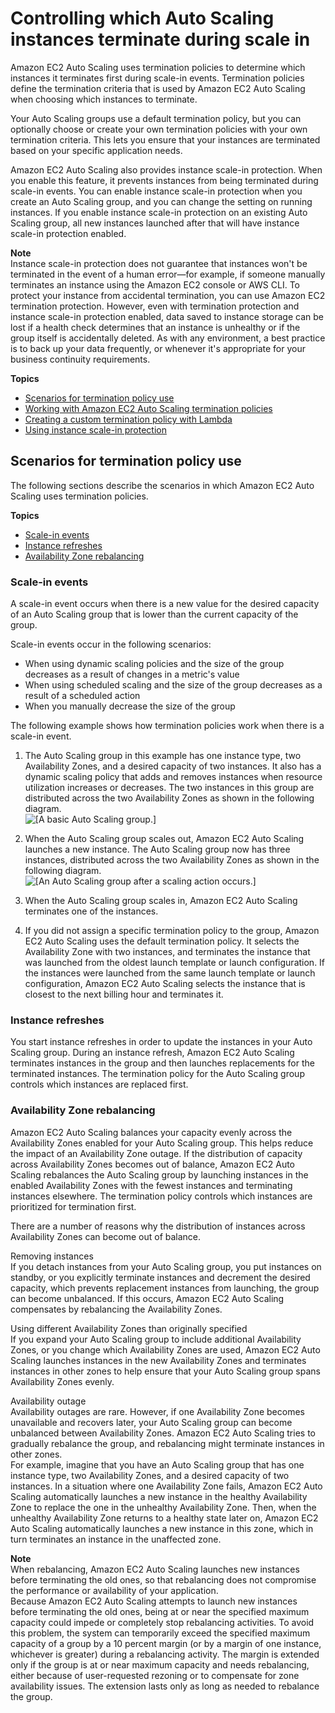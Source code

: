 # Controlling which Auto Scaling instances terminate during scale in<a name="as-instance-termination"></a>

Amazon EC2 Auto Scaling uses termination policies to determine which instances it terminates first during scale\-in events\. Termination policies define the termination criteria that is used by Amazon EC2 Auto Scaling when choosing which instances to terminate\.

Your Auto Scaling groups use a default termination policy, but you can optionally choose or create your own termination policies with your own termination criteria\. This lets you ensure that your instances are terminated based on your specific application needs\.

Amazon EC2 Auto Scaling also provides instance scale\-in protection\. When you enable this feature, it prevents instances from being terminated during scale\-in events\. You can enable instance scale\-in protection when you create an Auto Scaling group, and you can change the setting on running instances\. If you enable instance scale\-in protection on an existing Auto Scaling group, all new instances launched after that will have instance scale\-in protection enabled\.

**Note**  
Instance scale\-in protection does not guarantee that instances won't be terminated in the event of a human error—for example, if someone manually terminates an instance using the Amazon EC2 console or AWS CLI\. To protect your instance from accidental termination, you can use Amazon EC2 termination protection\. However, even with termination protection and instance scale\-in protection enabled, data saved to instance storage can be lost if a health check determines that an instance is unhealthy or if the group itself is accidentally deleted\. As with any environment, a best practice is to back up your data frequently, or whenever it's appropriate for your business continuity requirements\. 

**Topics**
+ [Scenarios for termination policy use](#common-scenarios-termination)
+ [Working with Amazon EC2 Auto Scaling termination policies](ec2-auto-scaling-termination-policies.md)
+ [Creating a custom termination policy with Lambda](lambda-custom-termination-policy.md)
+ [Using instance scale\-in protection](ec2-auto-scaling-instance-protection.md)

## Scenarios for termination policy use<a name="common-scenarios-termination"></a>

The following sections describe the scenarios in which Amazon EC2 Auto Scaling uses termination policies\. 

**Topics**
+ [Scale\-in events](#common-scenarios-termination-scale-in)
+ [Instance refreshes](#common-scenarios-termination-instance-refreshes)
+ [Availability Zone rebalancing](#common-scenarios-termination-rebalancing)

### Scale\-in events<a name="common-scenarios-termination-scale-in"></a>

A scale\-in event occurs when there is a new value for the desired capacity of an Auto Scaling group that is lower than the current capacity of the group\.

Scale\-in events occur in the following scenarios:
+ When using dynamic scaling policies and the size of the group decreases as a result of changes in a metric's value
+ When using scheduled scaling and the size of the group decreases as a result of a scheduled action
+ When you manually decrease the size of the group

The following example shows how termination policies work when there is a scale\-in event\.

1. The Auto Scaling group in this example has one instance type, two Availability Zones, and a desired capacity of two instances\. It also has a dynamic scaling policy that adds and removes instances when resource utilization increases or decreases\. The two instances in this group are distributed across the two Availability Zones as shown in the following diagram\.  
![\[A basic Auto Scaling group.\]](http://docs.aws.amazon.com/autoscaling/ec2/userguide/images/termination-policy-default-diagram.png)

1. When the Auto Scaling group scales out, Amazon EC2 Auto Scaling launches a new instance\. The Auto Scaling group now has three instances, distributed across the two Availability Zones as shown in the following diagram\.  
![\[An Auto Scaling group after a scaling action occurs.\]](http://docs.aws.amazon.com/autoscaling/ec2/userguide/images/termination-policy-default-2-diagram.png)

1. When the Auto Scaling group scales in, Amazon EC2 Auto Scaling terminates one of the instances\. 

1. If you did not assign a specific termination policy to the group, Amazon EC2 Auto Scaling uses the default termination policy\. It selects the Availability Zone with two instances, and terminates the instance that was launched from the oldest launch template or launch configuration\. If the instances were launched from the same launch template or launch configuration, Amazon EC2 Auto Scaling selects the instance that is closest to the next billing hour and terminates it\. 

### Instance refreshes<a name="common-scenarios-termination-instance-refreshes"></a>

You start instance refreshes in order to update the instances in your Auto Scaling group\. During an instance refresh, Amazon EC2 Auto Scaling terminates instances in the group and then launches replacements for the terminated instances\. The termination policy for the Auto Scaling group controls which instances are replaced first\. 

### Availability Zone rebalancing<a name="common-scenarios-termination-rebalancing"></a>

Amazon EC2 Auto Scaling balances your capacity evenly across the Availability Zones enabled for your Auto Scaling group\. This helps reduce the impact of an Availability Zone outage\. If the distribution of capacity across Availability Zones becomes out of balance, Amazon EC2 Auto Scaling rebalances the Auto Scaling group by launching instances in the enabled Availability Zones with the fewest instances and terminating instances elsewhere\. The termination policy controls which instances are prioritized for termination first\. 

There are a number of reasons why the distribution of instances across Availability Zones can become out of balance\.

Removing instances  
If you detach instances from your Auto Scaling group, you put instances on standby, or you explicitly terminate instances and decrement the desired capacity, which prevents replacement instances from launching, the group can become unbalanced\. If this occurs, Amazon EC2 Auto Scaling compensates by rebalancing the Availability Zones\.

Using different Availability Zones than originally specified  
If you expand your Auto Scaling group to include additional Availability Zones, or you change which Availability Zones are used, Amazon EC2 Auto Scaling launches instances in the new Availability Zones and terminates instances in other zones to help ensure that your Auto Scaling group spans Availability Zones evenly\.

Availability outage  
Availability outages are rare\. However, if one Availability Zone becomes unavailable and recovers later, your Auto Scaling group can become unbalanced between Availability Zones\. Amazon EC2 Auto Scaling tries to gradually rebalance the group, and rebalancing might terminate instances in other zones\.  
For example, imagine that you have an Auto Scaling group that has one instance type, two Availability Zones, and a desired capacity of two instances\. In a situation where one Availability Zone fails, Amazon EC2 Auto Scaling automatically launches a new instance in the healthy Availability Zone to replace the one in the unhealthy Availability Zone\. Then, when the unhealthy Availability Zone returns to a healthy state later on, Amazon EC2 Auto Scaling automatically launches a new instance in this zone, which in turn terminates an instance in the unaffected zone\. 

**Note**  
When rebalancing, Amazon EC2 Auto Scaling launches new instances before terminating the old ones, so that rebalancing does not compromise the performance or availability of your application\.   
Because Amazon EC2 Auto Scaling attempts to launch new instances before terminating the old ones, being at or near the specified maximum capacity could impede or completely stop rebalancing activities\. To avoid this problem, the system can temporarily exceed the specified maximum capacity of a group by a 10 percent margin \(or by a margin of one instance, whichever is greater\) during a rebalancing activity\. The margin is extended only if the group is at or near maximum capacity and needs rebalancing, either because of user\-requested rezoning or to compensate for zone availability issues\. The extension lasts only as long as needed to rebalance the group\.